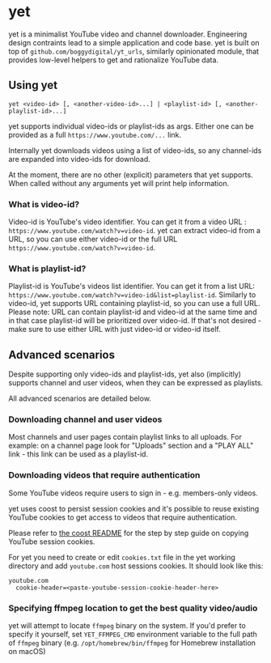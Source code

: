 # yet
yet is a minimalist YouTube video and channel downloader. Engineering design contraints lead to a simple application and code base. yet is built on top of `github.com/boggydigital/yt_urls`, similarly opinionated module, that provides low-level helpers to get and rationalize YouTube data.

## Using yet

```shell
yet <video-id> [, <another-video-id>...] | <playlist-id> [, <another-playlist-id>...]
```

yet supports individual video-ids or playlist-ids as args. Either one can be provided as a full `https://www.youtube.com/...` link.

Internally yet downloads videos using a list of video-ids, so any channel-ids are expanded into video-ids for download.

At the moment, there are no other (explicit) parameters that yet supports. When called without any arguments yet will print help information.

### What is video-id?

Video-id is YouTube's video identifier. You can get it from a video URL : `https://www.youtube.com/watch?v=video-id`. yet can extract video-id from a URL, so you can use either video-id or the full URL `https://www.youtube.com/watch?v=video-id`.

### What is playlist-id?

Playlist-id is YouTube's videos list identifier. You can get it from a list URL: `https://www.youtube.com/watch?v=video-id&list=playlist-id`. Similarly to video-id, yet supports URL containing playlist-id, so you can use a full URL. Please note: URL can contain playlist-id and video-id at the same time and in that case playlist-id will be prioritized over video-id. If that's not desired - make sure to use either URL with just video-id or video-id itself.

## Advanced scenarios

Despite supporting only video-ids and playlist-ids, yet also (implicitly) supports channel and user videos, when they can be expressed as playlists. 

All advanced scenarios are detailed below. 

### Downloading channel and user videos

Most channels and user pages contain playlist links to all uploads. For example: on a channel page look for "Uploads" section and a "PLAY ALL" link - this link can be used as a playlist-id.

### Downloading videos that require authentication

Some YouTube videos require users to sign in - e.g. members-only videos.

yet uses coost to persist session cookies and it's possible to reuse existing YouTube cookies to get access to videos that require authentication. 

Please refer to [the coost README](https://github.com/boggydigital/coost#copying-session-cookies-from-an-existing-browser-session) for the step by step guide on copying YouTube session cookies.

For yet you need to create or edit `cookies.txt` file in the yet working directory and add `youtube.com` host sessions cookies. It should look like this:

```text
youtube.com
  cookie-header=<paste-youtube-session-cookie-header-here>
```
### Specifying ffmpeg location to get the best quality video/audio

yet will attempt to locate `ffmpeg` binary on the system. If you'd prefer to specify it yourself, set `YET_FFMPEG_CMD` environment variable to the full path of `ffmpeg` binary (e.g. `/opt/homebrew/bin/ffmpeg` for Homebrew installation on macOS)
